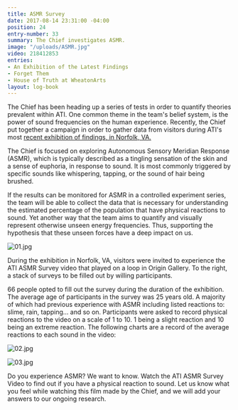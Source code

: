 ```yaml
---
title: ASMR Survey
date: 2017-08-14 23:31:00 -04:00
position: 24
entry-number: 33
summary: The Chief investigates ASMR.
image: "/uploads/ASMR.jpg"
video: 218412853
entries:
- An Exhibition of the Latest Findings
- Forget Them
- House of Truth at WheatonArts
layout: log-book
---
```


The Chief has been heading up a series of tests in order to quantify theories prevalent within ATI. One common theme in the team's belief system, is the power of sound frequencies on the human experience. Recently, the Chief put together a campaign in order to gather data from visitors during ATI's most [recent exhibition of findings, in Norfolk, VA.](https://ancienttruthinvestigators.squarespace.com/news/2017/7/12/51grppvene59fgrx91l6093obun1xh)

The Chief is focused on exploring Autonomous Sensory Meridian Response (ASMR), which is typically described as a tingling sensation of the skin and a sense of euphoria, in response to sound. It is most commonly triggered by specific sounds like whispering, tapping, or the sound of hair being brushed.

If the results can be monitored for ASMR in a controlled experiment series, the team will be able to collect the data that is necessary for understanding the estimated percentage of the population that have physical reactions to sound. Yet another way that the team aims to quantify and visually represent otherwise unseen energy frequencies. Thus, supporting the hypothesis that these unseen forces have a deep impact on us.

![01.jpg](/uploads/01.jpg)

During the exhibition in Norfolk, VA, visitors were invited to experience the ATI ASMR Survey video that played on a loop in Origin Gallery. To the right, a stack of surveys to be filled out by willing participants.

66 people opted to fill out the survey during the duration of the exhibition. The average age of participants in the survey was 25 years old. A majority of which had previous experience with ASMR including listed reactions to: slime, rain, tapping... and so on. Participants were asked to record physical reactions to the video on a scale of 1 to 10. 1 being a slight reaction and 10 being an extreme reaction. The following charts are a record of the average reactions to each sound in the video:

![02.jpg](/uploads/02.jpg)

![03.jpg](/uploads/03.jpg)

Do you experience ASMR? We want to know. Watch the ATI ASMR Survey Video to find out if you have a physical reaction to sound. Let us know what you feel while watching this film made by the Chief, and we will add your answers to our ongoing research.
